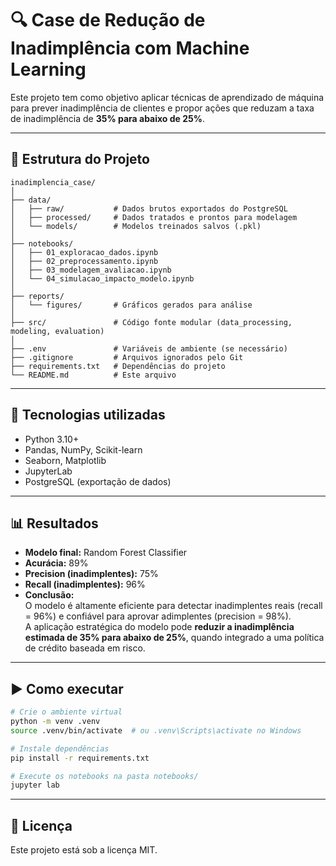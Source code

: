 # 🔍 Case de Redução de Inadimplência com Machine Learning

Este projeto tem como objetivo aplicar técnicas de aprendizado de máquina para prever inadimplência de clientes e propor ações que reduzam a taxa de inadimplência de **35% para abaixo de 25%**.

---

## 📁 Estrutura do Projeto

```
inadimplencia_case/
│
├── data/
│   ├── raw/           # Dados brutos exportados do PostgreSQL
│   ├── processed/     # Dados tratados e prontos para modelagem
│   └── models/        # Modelos treinados salvos (.pkl)
│
├── notebooks/
│   ├── 01_exploracao_dados.ipynb
│   ├── 02_preprocessamento.ipynb
│   ├── 03_modelagem_avaliacao.ipynb
│   └── 04_simulacao_impacto_modelo.ipynb
│
├── reports/
│   └── figures/       # Gráficos gerados para análise
│
├── src/               # Código fonte modular (data_processing, modeling, evaluation)
│
├── .env               # Variáveis de ambiente (se necessário)
├── .gitignore         # Arquivos ignorados pelo Git
├── requirements.txt   # Dependências do projeto
└── README.md          # Este arquivo
```

---

## 🧪 Tecnologias utilizadas

- Python 3.10+
- Pandas, NumPy, Scikit-learn
- Seaborn, Matplotlib
- JupyterLab
- PostgreSQL (exportação de dados)

---

## 📊 Resultados

- **Modelo final:** Random Forest Classifier
- **Acurácia:** 89%
- **Precision (inadimplentes):** 75%
- **Recall (inadimplentes):** 96%
- **Conclusão:**  
  O modelo é altamente eficiente para detectar inadimplentes reais (recall = 96%) e confiável para aprovar adimplentes (precision = 98%).  
  A aplicação estratégica do modelo pode **reduzir a inadimplência estimada de 35% para abaixo de 25%**, quando integrado a uma política de crédito baseada em risco.

---

## ▶️ Como executar

```bash
# Crie o ambiente virtual
python -m venv .venv
source .venv/bin/activate  # ou .venv\Scripts\activate no Windows

# Instale dependências
pip install -r requirements.txt

# Execute os notebooks na pasta notebooks/
jupyter lab
```

---

## 📜 Licença

Este projeto está sob a licença MIT.